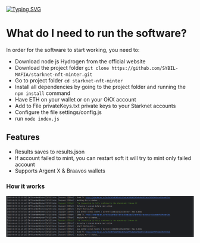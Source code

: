 [![Typing SVG](https://readme-typing-svg.demolab.com?font=Raleway&size=25&pause=1000&color=09F702&width=435&lines=Starknet+Quantum+Leap+NFT+Minter)](https://git.io/typing-svg)

# What do I need to run the software?
In order for the software to start working, you need to:
- Download node js Hydrogen from the official website
- Download the project folder `git clone https://github.com/SYBIL-MAFIA/starknet-nft-minter.git`
- Go to project folder `cd starknet-nft-minter`
- Install all dependencies by going to the project folder and running the `npm install` command
- Have ETH on your wallet or on your OKX account
- Add to File privateKeys.txt private keys to your Starknet accounts
- Configure the file settings/config.js
- run `node index.js`

## Features
- Results saves to results.json
- If account failed to mint, you can restart soft it will try to mint only failed account
- Supports Argent X & Braavos wallets

### How it works
![MINT](mint.png)
